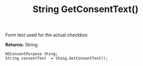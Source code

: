 ﻿---
uid: crmscript_ref_NSConsentPurpose_GetConsentText
title: String GetConsentText()
intellisense: NSConsentPurpose.GetConsentText
keywords: NSConsentPurpose, GetConsentText
so.topic: reference
---

Form text used for the actual checkbox

**Returns:** String


```crmscript
NSConsentPurpose thing;
String consentText  = thing.GetConsentText();
```


